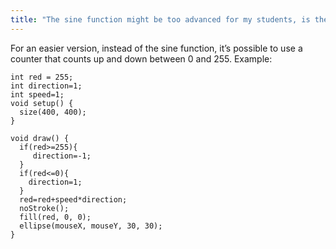 ```yaml
---
title: "The sine function might be too advanced for my students, is there an easier option?"
---
```


For an easier version, instead of the sine function, it’s possible to use a counter that counts up and down between 0 and 255. Example:

```
int red = 255;
int direction=1;
int speed=1;
void setup() {
  size(400, 400);
}

void draw() {
  if(red>=255){
     direction=-1;
  }
  if(red<=0){
    direction=1;
  }
  red=red+speed*direction;
  noStroke();
  fill(red, 0, 0);
  ellipse(mouseX, mouseY, 30, 30);
}
```
